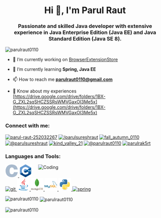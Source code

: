 <h1 align="center">Hi 👋, I'm Parul Raut</h1>
<h3 align="center">Passionate and skilled Java developer with extensive experience in Java Enterprise Edition (Java EE) and Java Standard Edition (Java SE 8).</h3>

<p align="left"> <img src="https://komarev.com/ghpvc/?username=parulraut0110&label=Profile%20views+2000&color=0e75b6&style=flat" alt="parulraut0110" /> </p>

- 🔭 I’m currently working on [BrowserExtensionStore](https://github.com/parulraut0110/BrowserExtnStore-Version-2-)

- 🌱 I’m currently learning **Spring, Java EE**

- 📫 How to reach me **parulraut0110@gmail.com**

- 📄 Know about my experiences [https://drive.google.com/drive/folders/1BX-G_ZXL2sqSHCZSSRsWMVGaxOI3Me5x](https://drive.google.com/drive/folders/1BX-G_ZXL2sqSHCZSSRsWMVGaxOI3Me5x)

<h3 align="left">Connect with me:</h3>
<p align="left">
<a href="https://linkedin.com/in/parul-raut-252032267" target="blank"><img align="center" src="https://raw.githubusercontent.com/rahuldkjain/github-profile-readme-generator/master/src/images/icons/Social/linked-in-alt.svg" alt="parul-raut-252032267" height="30" width="40" /></a>
<a href="https://kaggle.com/parulsureshraut" target="blank"><img align="center" src="https://raw.githubusercontent.com/rahuldkjain/github-profile-readme-generator/master/src/images/icons/Social/kaggle.svg" alt="/parulsureshraut" height="30" width="40" /></a>
<a href="https://instagram.com/fall_autumn_0110" target="blank"><img align="center" src="https://raw.githubusercontent.com/rahuldkjain/github-profile-readme-generator/master/src/images/icons/Social/instagram.svg" alt="fall_autumn_0110" height="30" width="40" /></a>
<a href="https://www.youtube.com/@PARULSURESHRAUT" target="blank"><img align="center" src="https://raw.githubusercontent.com/rahuldkjain/github-profile-readme-generator/master/src/images/icons/Social/youtube.svg" alt="@parulsureshraut" height="30" width="40" /></a>
<a href="https://www.codechef.com/users/kind_valley_21" target="blank"><img align="center" src="https://cdn.jsdelivr.net/npm/simple-icons@3.1.0/icons/codechef.svg" alt="kind_valley_21" height="30" width="40" /></a>
<a href="https://www.hackerrank.com/profile/parulraut0110" target="blank"><img align="center" src="https://raw.githubusercontent.com/rahuldkjain/github-profile-readme-generator/master/src/images/icons/Social/hackerrank.svg" alt="@parulraut0110" height="30" width="40" /></a>
<a href="https://auth.geeksforgeeks.org/user/parulrak5rt" target="blank"><img align="center" src="https://raw.githubusercontent.com/rahuldkjain/github-profile-readme-generator/master/src/images/icons/Social/geeks-for-geeks.svg" alt="parulrak5rt" height="30" width="40" /></a>
</p>

<h3 align="left">Languages and Tools:</h3>
<img align="right" alt="Coding" width="400" scr="https://media.istockphoto.com/id/1342829261/vector/software-developer-semi-flat-color-vector-character.jpg?s=612x612&w=0&k=20&c=RRatI_ThaXwbHUde2PpXo_Fz-VThPWbkRsfAcDqDgnQ=">
<p align="left"> <a href="https://www.cprogramming.com/" target="_blank" rel="noreferrer"> <img src="https://raw.githubusercontent.com/devicons/devicon/master/icons/c/c-original.svg" alt="c" width="40" height="40"/> </a> <a href="https://www.w3schools.com/cpp/" target="_blank" rel="noreferrer"> <img src="https://raw.githubusercontent.com/devicons/devicon/master/icons/cplusplus/cplusplus-original.svg" alt="cplusplus" width="40" height="40"/> </a> <a href="https://git-scm.com/" target="_blank" rel="noreferrer"> <img src="https://www.vectorlogo.zone/logos/git-scm/git-scm-icon.svg" alt="git" width="40" height="40"/> </a> <a href="https://www.java.com" target="_blank" rel="noreferrer"> <img src="https://raw.githubusercontent.com/devicons/devicon/master/icons/java/java-original.svg" alt="java" width="40" height="40"/> </a> <a href="https://www.mongodb.com/" target="_blank" rel="noreferrer"> <img src="https://raw.githubusercontent.com/devicons/devicon/master/icons/mongodb/mongodb-original-wordmark.svg" alt="mongodb" width="40" height="40"/> </a> <a href="https://www.mysql.com/" target="_blank" rel="noreferrer"> <img src="https://raw.githubusercontent.com/devicons/devicon/master/icons/mysql/mysql-original-wordmark.svg" alt="mysql" width="40" height="40"/> </a> <a href="https://www.python.org" target="_blank" rel="noreferrer"> <img src="https://raw.githubusercontent.com/devicons/devicon/master/icons/python/python-original.svg" alt="python" width="40" height="40"/> </a> <a href="https://spring.io/" target="_blank" rel="noreferrer"> <img src="https://www.vectorlogo.zone/logos/springio/springio-icon.svg" alt="spring" width="40" height="40"/> </a> </p>

<p><img align="left" src="https://github-readme-stats.vercel.app/api/top-langs?username=parulraut0110&show_icons=true&locale=en&layout=compact" alt="parulraut0110" /></p>

<p>&nbsp;<img align="center" src="https://github-readme-stats.vercel.app/api?username=parulraut0110&show_icons=true&locale=en" alt="parulraut0110" /></p>

<p><img align="center" src="https://github-readme-streak-stats.herokuapp.com/?user=parulraut0110&" alt="parulraut0110" /></p>
